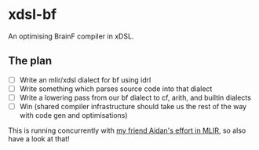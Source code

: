 # xdsl-bf

An optimising BrainF compiler in xDSL.

## The plan

- [ ] Write an mlir/xdsl dialect for bf using idrl
- [ ] Write something which parses source code into that dialect
- [ ] Write a lowering pass from our bf dialect to cf, arith, and builtin dialects
- [ ] Win (shared compiler infrastructure should take us the rest of the way with code gen and optimisations)

This is running concurrently with [my friend Aidan's effort in MLIR](https://gitlab.com/aidanhall/optimising-bf-compiler), so also have a look at that!
